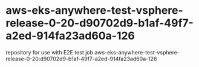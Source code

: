 # aws-eks-anywhere-test-vsphere-release-0-20-d90702d9-b1af-49f7-a2ed-914fa23ad60a-126
repository for use with E2E test job aws-eks-anywhere-test-vsphere-release-0-20:d90702d9-b1af-49f7-a2ed-914fa23ad60a-126
